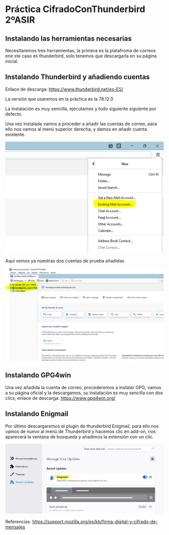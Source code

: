 # Práctica CifradoConThunderbird 2ºASIR


## Instalando las herramientas necesarias

Necesitaremos tres herramientas, la primera es la platafroma de correos ene ste caso es thunderbird, solo tenemos que descargarla en su página inicial.

## Instalando Thunderbird y añadiendo cuentas


Enlace de descarga: https://www.thunderbird.net/es-ES/


La versión que usaremos en la práctica es la 78.12.0


La instalación es muy sencilla, ejecutamos y todo siguiente siguiente por defecto.


Una vez instalada vamos a proceder a añadir las cuentas de correo, para ello nos vamos al menú superior derecha, y damos en añadir cuenta existente.


![captura1](https://github.com/antonioherediia/CifradoConThunderbird/blob/main/Captura1.JPG)

Aquí vemos ya nuestras dos cuentas de prueba añadidas


![captura2](https://github.com/antonioherediia/CifradoConThunderbird/blob/main/Captura2.JPG)

## Instalando GPG4win

Una vez añadida la cuenta de correo, procederemos a instalar GPG, vamos a su página oficial y la descargamos, su instalación es muy sencilla con dos clics, enlace de descarga: https://www.gpg4win.org/


## Instalando Enigmail


Por último descargaremos el plugin de thunderbird Enigmail, para ello nos vamos de nuevo al menú de Thunderbird y hacemos clic en add-on, nos aparecerá la ventana de busqueda y añadimos la extensión con un clic.


![captura3](https://github.com/antonioherediia/CifradoConThunderbird/blob/main/3.JPG)



Referencias:
https://support.mozilla.org/es/kb/firma-digital-y-cifrado-de-mensajes
